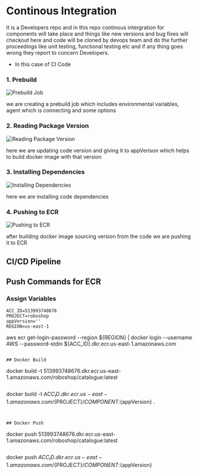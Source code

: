 # Continous Integration
It is a Developers repo and in this repo continous intergration for components will take place and things like new versions and bug fixes will checkout here and code will be cloned by devops team and do the further proceedings like unit testing, functional testing etc and if any thing goes wrong they report to concern Developers.

* In this case of CI Code
### 1. Prebuild
![Prebuild Job](https://github.com/user-attachments/assets/46f2d1b3-b753-4cfe-81e4-d5647313e629)

we are creating a prebuild job which includes environmental variables, agent which is connecting and some options

### 2. Reading Package Version
![Reading Package Version](https://github.com/user-attachments/assets/57707eeb-0505-474c-b793-e58c6f9bbb9a)

here we are updating code version and giving it to appVerison which helps to build docker image with that version

### 3. Installing Dependencies
![Installing Dependencies](https://github.com/user-attachments/assets/2eddcbd5-7681-4a35-82a9-ebe90e027ee2)

here we are installing code dependencies

### 4. Pushing to ECR
![Pushing to ECR](https://github.com/user-attachments/assets/24fcc060-b479-4c1b-94ec-1f88b04a6273)

after building docker image sourcing version from the code we are pushing it to ECR 



## CI/CD Pipeline

## Push Commands for ECR
### Assign Variables
```
ACC_ID=513993748676
PROJECT=roboshop
appVersion=''
REGION=us-east-1

```
aws ecr get-login-password --region ${REGION} | docker login --username AWS --password-stdin ${ACC_ID}.dkr.ecr.us-east-1.amazonaws.com
```

## Docker Build

```
docker build -t 513993748676.dkr.ecr.us-east-1.amazonaws.com/roboshop/catalogue:latest
```
```
docker build -t ${ACC_ID}.dkr.ecr.us-east-1.amazonaws.com/${PROJECT}/${COMPONENT}:${appVersion} .
```


## Docker Push

```
docker push 513993748676.dkr.ecr.us-east-1.amazonaws.com/roboshop/catalogue:latest
```
```
docker push ${ACC_ID}.dkr.ecr.us-east-1.amazonaws.com/${PROJECT}/${COMPONENT}:${appVersion}
```
